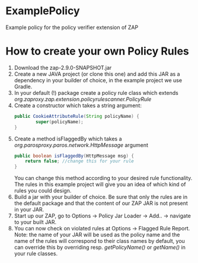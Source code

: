 # ExamplePolicy
Example policy for the policy verifier extension of ZAP


# How to create your own Policy Rules
1. Download the zap-2.9.0-SNAPSHOT.jar
2. Create a new JAVA project (or clone this one) and add this JAR as a dependency in your builder of choice, in the example project we use Gradle.
3. In your default (!) package create a policy rule class which extends _org.zaproxy.zap.extension.policyrulescanner.PolicyRule_
4. Create a constructor which takes a string argument:
	```Java
	public CookieAttributeRule(String policyName) {
	    	super(policyName);
	}
	```
5. Create a method isFlaggedBy which takes a _org.parosproxy.paros.network.HttpMessage_ argument 
	```Java
	public boolean isFlaggedBy(HttpMessage msg) {
	    return false; //change this for your rule
	}
	```
	 You can change this method according to your desired rule functionality. The rules in this example project will give you an idea of which kind of rules you could design.
6. Build a jar with your builder of choice. Be sure that only the rules are in the default package and that the content of our ZAP JAR is not present in your JAR.
7. Start up our ZAP, go to Options -> Policy Jar Loader -> Add.. -> navigate to your built JAR.
8. You can now check on violated rules at Options -> Flagged Rule Report. Note: the name of your JAR will be used as the policy name and the name of the rules will correspond to their class names by default, you can override this by overriding resp. _getPolicyName()_ or _getName()_ in your rule classes.
